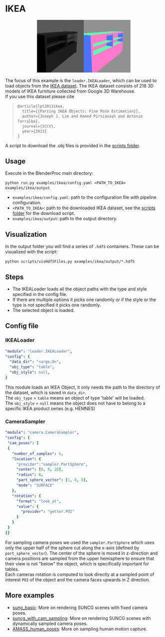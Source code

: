# IKEA 
<p align="center">
<img src="rendered_example.png" alt="normals and color rendering of example table" width=300>
</p>

The focus of this example is the `loader.IKEALoader`, which can be used to load objects from the [IKEA dataset](http://ikea.csail.mit.edu/).
The IKEA dataset consists of 218 3D models of IKEA furniture collected from Google 3D Warehouse. <br>
If you use this dataset please cite <br>
> ```
>@article{lpt2013ikea,
>   title={{Parsing IKEA Objects: Fine Pose Estimation}},
>   author={Joseph J. Lim and Hamed Pirsiavash and Antonio Torralba},
>   journal={ICCV},
>   year={2013}
>}


A script to download the .obj files is provided in the [scripts folder](../../scripts).

## Usage

Execute in the BlenderProc main directory:

```
python run.py examples/ikea/config.yaml <PATH_TO_IKEA> examples/ikea/output
``` 

* `examples/ikea/config.yaml`: path to the configuration file with pipeline configuration.
* `<PATH_TO_IKEA>`: path to the downloaded IKEA dataset, see the [scripts folder](../../scripts) for the download script. 
* `examples/ikea/output`: path to the output directory.

## Visualization

In the output folder you will find a series of `.hdf5` containers. These can be visualized with the script:

```
python scripts/visHdf5Files.py examples/ikea/output/*.hdf5
``` 

## Steps

* The IKEALoader loads all the object paths with the type and style specified in the config file.
* If there are multiple options it picks one randomly or if the style or the type is not specified it picks one randomly.
* The selected object is loaded.  
 

## Config file

### IKEALoader 

```yaml
"module": "loader.IKEALoader",
"config": {
  "data_dir": "<args:0>",
  "obj_type": "table",
  "obj_style": null,
}
```
This module loads an IKEA Object, it only needs the path to the directory of the dataset, which is saved in `data_dir`. <br>
The `obj_type` = `table` means an object of type 'table' will be loaded. <br>
The `obj_style` = `null` means the object does not have to belong to a specific IKEA product series (e.g. HEMNES)

### CameraSampler

```yaml
"module": "camera.CameraSampler",
"config": {
 "cam_poses": [
 {
   "number_of_samples": 5,
   "location": {
     "provider":"sampler.PartSphere",
     "center": [0, 0, 20],
     "radius": 8,
     "part_sphere_vector": [1, 0, 0],
     "mode": "SURFACE"
   },
   "rotation": {
     "format": "look_at",
     "value": {
       "provider": "getter.POI"
     }
   }
 }
]}
```
For sampling camera poses we used the ``sampler.PartSphere`` which uses only the upper half of the sphere cut along the x-axis (defined by `part_sphere_vector`). 
The center of the sphere is moved in z-direction and camera positions are sampled from the upper hemisphere to ensure that their view is not "below" the object, which is specifically important for tables.   
Each cameras rotation is computed to look directly at a sampled point of interest ``POI`` of the object and the camera faces upwards in Z direction.

## More examples

* [sung_basic](../suncg_basic): More on rendering SUNCG scenes with fixed camera poses.
* [suncg_with_cam_sampling](../suncg_with_cam_sampling): More on rendering SUNCG scenes with dynamically sampled camera poses.
* [AMASS_human_poses](../amass_human_poses): More on sampling human motion capture.
